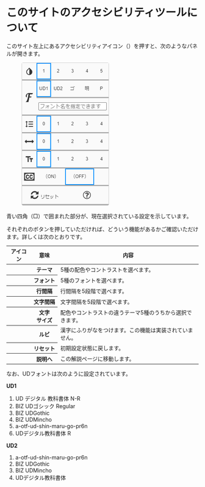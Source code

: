 # このサイトのアクセシビリティツールについて

このサイト左上にあるアクセシビリティアイコン（<span class="icon-a11y-wrapper"><i class="fa fa-universal-access" aria-hidden="true"></i></span>）を押すと、次のようなパネルが開きます。

<figure>
<img src="./images/a11y-panel.png" alt="アクセシビリティツールパネル" data-zoomable="" style="z-index:999;border:1px solid var(--fg);">
</figure>

青い四角（<span style="color:var(--links)">□</span>）で囲まれた部分が、現在選択されている設定を示しています。

それぞれのボタンを押していただければ、どういう機能があるかご確認いただけます。詳しくは次のとおりです。

<table class="bordered slim">
<thead>
  <tr><th>アイコン</th><th>意味</th><th>内容</th></tr>
</thead>
<tbody>
  <tr>
    <th><i class="icon-invert_colors_on label" aria-hidden="true" alt="テーマ"></i></th><th>テーマ</th>
    <td>5種の配色やコントラストを選べます。</td>
  </tr>
  <tr>
    <th><i class="icon-font label" aria-hidden="true" alt="フォント"></i></i></th><th style="white-space:nowrap">フォント</th>
    <td>5種のフォントを選べます。</td>
  </tr>
  <tr>
    <th><i class="icon-format_line_spacing label" aria-hidden="true" alt="行間隔"></i></th><th>行間隔</th>
    <td>行間隔を5段階で選べます。</td>
  </tr>
  <tr>
    <th><i class="fa fa-arrows-h label" aria-hidden="true" alt="文字間隔"></i></th><th style="white-space:nowrap">文字間隔</th>
    <td>文字間隔を5段階で選べます。</td>
  </tr>
  <tr>
    <th><i class="icon-text_fields label" aria-hidden="true" alt="文字サイズ"></i></th><th>文字<br>サイズ</th>
    <td>配色やコントラストの違うテーマ5種のうちから選択できます。</td>
  </tr>
  <tr>
    <th><i class="fa fa-cc" aria-hidden="true"></i></th><th>ルビ</th>
    <td>漢字にふりがなをつけます。この機能は実装されていません。</td>
  </tr>
  <tr>
    <th><i class="fa fa-refresh" aria-hidden="true"></i></th><th>リセット</th>
    <td>初期設定状態に戻します。</td>
  </tr>
  <tr>
    <th><i class="fa fa-question-circle" aria-hidden="true"></i></th><th>説明へ</th>
    <td>この解説ページに移動します。</td>
  </tr>
</tbody>
</table>


なお、UDフォントは次のように設定されています。

**UD1**

1. UD デジタル 教科書体 N-R
1. BIZ UDゴシック Regular
1. BIZ UDGothic
1. BIZ UDMincho
1. a-otf-ud-shin-maru-go-pr6n
1. UDデジタル教科書体 R

**UD2**

1. a-otf-ud-shin-maru-go-pr6n
1. BIZ UDGothic
1. BIZ UDMincho
1. UDデジタル教科書体
